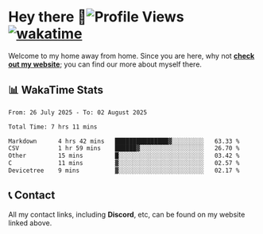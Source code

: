 # Hey there :wave:![Profile Views](https://komarev.com/ghpvc/?username=skifli) [![wakatime](https://wakatime.com/badge/user/b4317b02-0c6d-457b-82a4-a448b8a8d1df.svg)](https://wakatime.com/@b4317b02-0c6d-457b-82a4-a448b8a8d1df)

Welcome to my home away from home. Since you are here, why not [**check out my website**](https://skifli.github.io); you can find our more about myself there.

## 📊 WakaTime Stats

<!--START_SECTION:waka-->

```txt
From: 26 July 2025 - To: 02 August 2025

Total Time: 7 hrs 11 mins

Markdown      4 hrs 42 mins   ███████████████▓░░░░░░░░░   63.33 %
CSV           1 hr 59 mins    ██████▓░░░░░░░░░░░░░░░░░░   26.70 %
Other         15 mins         █░░░░░░░░░░░░░░░░░░░░░░░░   03.42 %
C             11 mins         ▓░░░░░░░░░░░░░░░░░░░░░░░░   02.57 %
Devicetree    9 mins          ▓░░░░░░░░░░░░░░░░░░░░░░░░   02.17 %
```

<!--END_SECTION:waka-->

## 📞 Contact

All my contact links, including **Discord**, etc, can be found on my website linked above.
